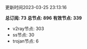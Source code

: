 更新时间2023-03-25 23:13:16

**总订阅: 73**
**总节点: 896**
**有效节点: 339**
- v2ray节点: 303
- ss节点: 30
- trojan节点: 6
